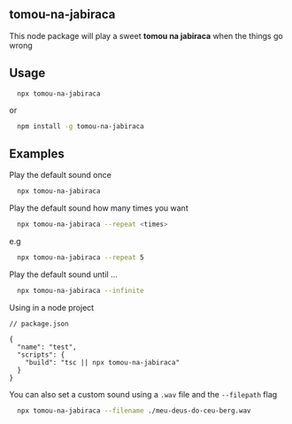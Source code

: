 ## tomou-na-jabiraca
This node package will play a sweet __tomou na jabiraca__ when the things go wrong

## Usage
```
  npx tomou-na-jabiraca
```
or 
```sh
  npm install -g tomou-na-jabiraca
```

## Examples
Play the default sound once
```sh
  npx tomou-na-jabiraca
```

Play the default sound how many times you want
```sh
  npx tomou-na-jabiraca --repeat <times>
```
e.g
```sh
  npx tomou-na-jabiraca --repeat 5
```

Play the default sound until ...
```sh
  npx tomou-na-jabiraca --infinite
```

Using in a node project
```jsonp
// package.json

{
  "name": "test",
  "scripts": {
    "build": "tsc || npx tomou-na-jabiraca"
  }
}
```

You can also set a custom sound using a `.wav` file and the `--filepath` flag
  ```sh
    npx tomou-na-jabiraca --filename ./meu-deus-do-ceu-berg.wav
  ```